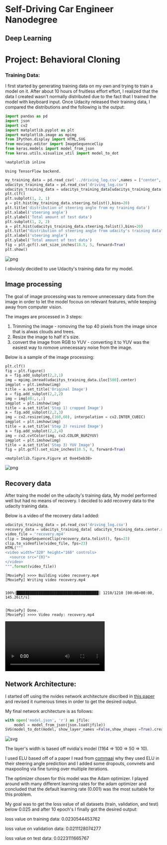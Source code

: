 
# Self-Driving Car Engineer Nanodegree
## Deep Learning
# Project: Behavioral Cloning





### Training Data:
I first started by generating training data on my own and trying to train a model on it. After about 10 hours of fruitless effort effort, I realized that the data I created wasn't normally distributed due to the fact that I trained the model with keyboard input.
Once Udacity released their training data, I compared the distributions and the following is the output:


```python
import pandas as pd
import json
import cv2
import matplotlib.pyplot as plt
import matplotlib.image as mpimg
from IPython.display import HTML,SVG
from moviepy.editor import ImageSequenceClip
from keras.models import model_from_json
from keras.utils.visualize_util import model_to_dot

%matplotlib inline
```

    Using TensorFlow backend.
    


```python
my_training_data = pd.read_csv('../driving_log.csv',names = ["center", "left", "right", "steering","throttle","break","speed"])
udacitys_training_data = pd.read_csv('driving_log.csv')
udacitys_training_data = udacitys_training_data[udacitys_training_data.center.str.startswith('IMG')]
plt.clf()
plt.subplot(1, 2, 1)
a = plt.hist(my_training_data.steering.tolist(),bins=20)
plt.title('distribution of steering angle from my training data')
plt.xlabel('steering angle')
plt.ylabel('Total amount of test data')
plt.subplot(1, 2, 2)
a = plt.hist(udacitys_training_data.steering.tolist(),bins=20)
plt.title("distribution of steering angle from udacity's training data")
plt.xlabel('steering angle')
plt.ylabel('Total amount of test data')
fig = plt.gcf().set_size_inches(18.5, 5, forward=True)
plt.show()
```


![png](output_3_0.png)


I obviosly decided to use Udacity's training data for my model.

## Image processing

The goal of image processing was to remove unnecessary data from the image in order to let the model focous on relevant features, while keeping away from computer vision.

The images are processed in 3 steps:

1) Trimming the image - romoving the top 40 pixels from the image since that is alwas clouds and trees.    
2) Resize the image to half it's size.     
3) convert the image from RGB to YUV - converting it to YUV was the easiest way to romove unnecessary noise from the image.

Below is a sample of the image processing:


```python
plt.clf()
fig = plt.figure()
a = fig.add_subplot(2,2,1)
img = mpimg.imread(udacitys_training_data.iloc[500].center)
imgplot = plt.imshow(img)
title = a.set_title('Original Image')
a = fig.add_subplot(2,2,2)
img = img[40:,:,:]
imgplot = plt.imshow(img)
title = a.set_title('Step 1) cropped Image')
a = fig.add_subplot(2,2,3)
img = cv2.resize(img,(160,60), interpolation = cv2.INTER_CUBIC)
imgplot = plt.imshow(img)
title = a.set_title('Step 2) resized Image')
a = fig.add_subplot(2,2,4)
img = cv2.cvtColor(img, cv2.COLOR_BGR2YUV)
imgplot = plt.imshow(img)
title = a.set_title('Step 3) YUV Image')
fig = plt.gcf().set_size_inches(18.5, 8, forward=True)
```


    <matplotlib.figure.Figure at 0xe45eb38>



![png](output_6_1.png)


## Recovery data

After traing the model on the udacity's training data, My model performed well but had no means of recovery. I decided to add recovery data to the udacity training data.

Below is a video of the recovery data I added:


```python
udacitys_training_data = pd.read_csv('driving_log.csv')
recovery_data = udacitys_training_data[ udacitys_training_data.center.str.startswith('C:')]['center']
video_file = 'recovery.mp4'
clip = ImageSequenceClip(recovery_data.tolist(), fps=23)
clip.to_videofile(video_file, fps=23)
HTML("""
<video width="320" height="160" controls>
  <source src="{0}">
</video>
""".format(video_file))
```

    [MoviePy] >>>> Building video recovery.mp4
    [MoviePy] Writing video recovery.mp4
    

    100%|█████████████████████████████████████| 1210/1210 [00:08<00:00, 145.26it/s]
    

    [MoviePy] Done.
    [MoviePy] >>>> Video ready: recovery.mp4 
    
    





<video width="320" height="160" controls>
  <source src="recovery.mp4">
</video>




## Network Architecture:

I started off using the nvides network architecture discribed in [this paper](https://images.nvidia.com/content/tegra/automotive/images/2016/solutions/pdf/end-to-end-dl-using-px.pdf) and revised it numerous times in order to get the desired output.


My final network architecture is as follows:


```python
with open('model.json', 'r') as jfile:
    model = model_from_json(json.load(jfile))
SVG(model_to_dot(model, show_layer_names =False,show_shapes =True).create(prog='dot', format='svg'))
```




![svg](output_10_0.svg)




The layer's width is based off nvidia's model (1164 => 100 => 50 => 10).

I used ELU based off of a paper I read from [commaai]( https://github.com/commaai/research/blob/master/train_steering_model.py) why they used ELU in their steering angle prediction and I added some dropouts, convnets and maxpooling via fine tuning over multiple iterations.

The optimizer chosen for this model was the Adam optimizer. I played around with many different learning rates for the adam optimizer and concluded that the default learning rate (0.001) was the most suitable for this problem.

My goal was to get the loss value of all datasets (train, validation, and test) below 0.025 and after 10 epoch's I finally got the desired output:

loss value on training data: 0.0230544453762 

loss value on validation data: 0.0211128074277 

loss value on test data: 0.0223111665767




```python

```
